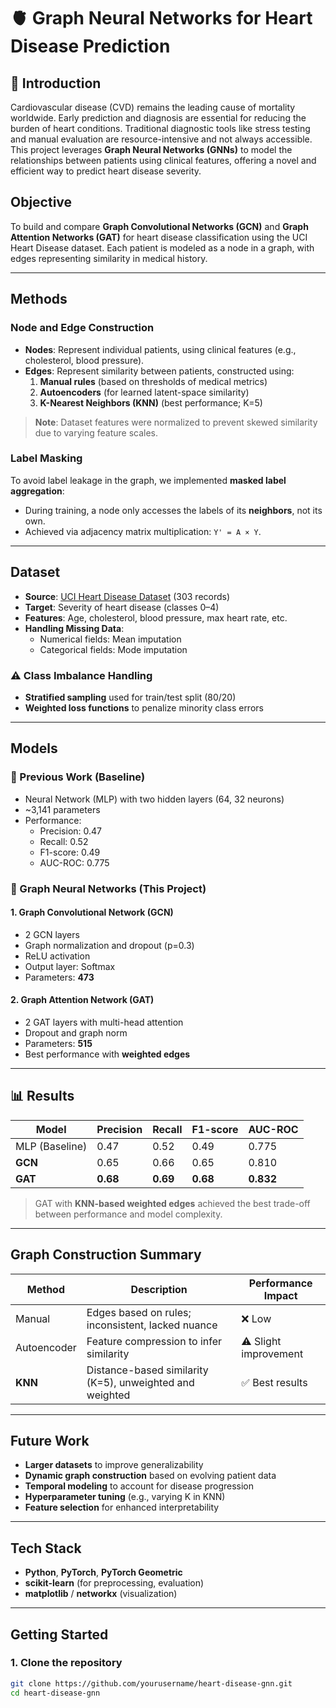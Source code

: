 # 🫀 Graph Neural Networks for Heart Disease Prediction

## 📖 Introduction

Cardiovascular disease (CVD) remains the leading cause of mortality worldwide. Early prediction and diagnosis are essential for reducing the burden of heart conditions. Traditional diagnostic tools like stress testing and manual evaluation are resource-intensive and not always accessible. This project leverages **Graph Neural Networks (GNNs)** to model the relationships between patients using clinical features, offering a novel and efficient way to predict heart disease severity.

## Objective

To build and compare **Graph Convolutional Networks (GCN)** and **Graph Attention Networks (GAT)** for heart disease classification using the UCI Heart Disease dataset. Each patient is modeled as a node in a graph, with edges representing similarity in medical history.

---

## Methods

### Node and Edge Construction

- **Nodes**: Represent individual patients, using clinical features (e.g., cholesterol, blood pressure).
- **Edges**: Represent similarity between patients, constructed using:
  1. **Manual rules** (based on thresholds of medical metrics)
  2. **Autoencoders** (for learned latent-space similarity)
  3. **K-Nearest Neighbors (KNN)** (best performance; K=5)

> **Note**: Dataset features were normalized to prevent skewed similarity due to varying feature scales.

### Label Masking

To avoid label leakage in the graph, we implemented **masked label aggregation**:
- During training, a node only accesses the labels of its **neighbors**, not its own.
- Achieved via adjacency matrix multiplication: `Y' = A × Y`.

---

## Dataset

- **Source**: [UCI Heart Disease Dataset](https://archive.ics.uci.edu/dataset/45/heart+disease) (303 records)
- **Target**: Severity of heart disease (classes 0–4)
- **Features**: Age, cholesterol, blood pressure, max heart rate, etc.
- **Handling Missing Data**:
  - Numerical fields: Mean imputation
  - Categorical fields: Mode imputation

### ⚠️ Class Imbalance Handling

- **Stratified sampling** used for train/test split (80/20)
- **Weighted loss functions** to penalize minority class errors

---

## Models

### 🔸 Previous Work (Baseline)
- Neural Network (MLP) with two hidden layers (64, 32 neurons)
- ~3,141 parameters
- Performance:
  - Precision: 0.47
  - Recall: 0.52
  - F1-score: 0.49
  - AUC-ROC: 0.775

### 🔸 Graph Neural Networks (This Project)

#### 1. **Graph Convolutional Network (GCN)**
- 2 GCN layers
- Graph normalization and dropout (p=0.3)
- ReLU activation
- Output layer: Softmax
- Parameters: **473**
  
#### 2. **Graph Attention Network (GAT)**
- 2 GAT layers with multi-head attention
- Dropout and graph norm
- Parameters: **515**
- Best performance with **weighted edges**

---

## 📊 Results

| Model           | Precision | Recall | F1-score | AUC-ROC |
|----------------|-----------|--------|----------|---------|
| MLP (Baseline) | 0.47      | 0.52   | 0.49     | 0.775   |
| **GCN**        | 0.65      | 0.66   | 0.65     | 0.810   |
| **GAT**        | **0.68**  | **0.69**| **0.68** | **0.832** |

> GAT with **KNN-based weighted edges** achieved the best trade-off between performance and model complexity.

---

## Graph Construction Summary

| Method     | Description                                                  | Performance Impact        |
|------------|--------------------------------------------------------------|----------------------------|
| Manual     | Edges based on rules; inconsistent, lacked nuance            | ❌ Low                     |
| Autoencoder| Feature compression to infer similarity                      | ⚠️ Slight improvement      |
| **KNN**    | Distance-based similarity (K=5), unweighted and weighted     | ✅ Best results            |

---

## Future Work

- **Larger datasets** to improve generalizability
- **Dynamic graph construction** based on evolving patient data
- **Temporal modeling** to account for disease progression
- **Hyperparameter tuning** (e.g., varying K in KNN)
- **Feature selection** for enhanced interpretability

---

## Tech Stack

- **Python**, **PyTorch**, **PyTorch Geometric**
- **scikit-learn** (for preprocessing, evaluation)
- **matplotlib** / **networkx** (visualization)

---

## Getting Started

### 1. Clone the repository
```bash
git clone https://github.com/yourusername/heart-disease-gnn.git
cd heart-disease-gnn
